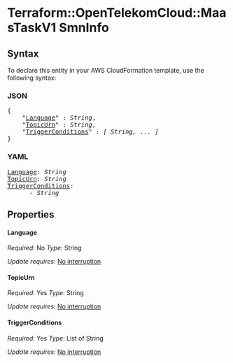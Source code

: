 # Terraform::OpenTelekomCloud::MaasTaskV1 SmnInfo

## Syntax

To declare this entity in your AWS CloudFormation template, use the following syntax:

### JSON

<pre>
{
    "<a href="#language" title="Language">Language</a>" : <i>String</i>,
    "<a href="#topicurn" title="TopicUrn">TopicUrn</a>" : <i>String</i>,
    "<a href="#triggerconditions" title="TriggerConditions">TriggerConditions</a>" : <i>[ String, ... ]</i>
}
</pre>

### YAML

<pre>
<a href="#language" title="Language">Language</a>: <i>String</i>
<a href="#topicurn" title="TopicUrn">TopicUrn</a>: <i>String</i>
<a href="#triggerconditions" title="TriggerConditions">TriggerConditions</a>: <i>
      - String</i>
</pre>

## Properties

#### Language

_Required_: No
_Type_: String

_Update requires_: [No interruption](https://docs.aws.amazon.com/AWSCloudFormation/latest/UserGuide/using-cfn-updating-stacks-update-behaviors.html#update-no-interrupt)

#### TopicUrn

_Required_: Yes
_Type_: String

_Update requires_: [No interruption](https://docs.aws.amazon.com/AWSCloudFormation/latest/UserGuide/using-cfn-updating-stacks-update-behaviors.html#update-no-interrupt)

#### TriggerConditions

_Required_: Yes
_Type_: List of String

_Update requires_: [No interruption](https://docs.aws.amazon.com/AWSCloudFormation/latest/UserGuide/using-cfn-updating-stacks-update-behaviors.html#update-no-interrupt)

